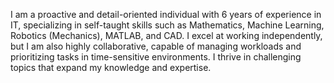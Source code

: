 I am a proactive and detail-oriented individual with 6 years of experience in IT, specializing in self-taught skills such as Mathematics, Machine Learning, Robotics (Mechanics), MATLAB, and CAD. I excel at working independently, but I am also highly collaborative, capable of managing workloads and prioritizing tasks in time-sensitive environments. I thrive in challenging topics that expand my knowledge and expertise.
